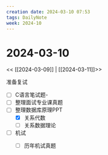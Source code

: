 ```yaml
---
creation date: 2024-03-10 07:53
tags: DailyNote
week: 2024-10
---
```


# 2024-03-10

<< [[2024-03-09]] | [[2024-03-11]]>>


准备复试
- [ ] C语言笔试题-
- [ ] 整理面试专业课真题
- [ ] 整理数据库原理PPT
	- [x] 关系代数
	- [ ] 关系数据理论
- [ ] 机试
	- [ ] 历年机试真题



